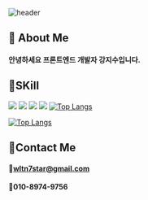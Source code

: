 ![header](https://capsule-render.vercel.app/api?type=waving&color=auto&height=300&section=header&text=Welcome%20to%20My%20github&fontSize=70)

## 🙇 About Me
#### 안녕하세요 프론트엔드 개발자 강지수입니다. 
#### 

## 📌SKill
<img src="https://img.shields.io/badge/HTML5-E34F26?style=flat-square&logo=HTML5&logoColor=white"/></a>
<img src="https://img.shields.io/badge/CSS3-1572B6?style=flat-square&logo=CSS3&logoColor=white"/></a>
<img src="https://img.shields.io/badge/JavaScript-F7DF1E?style=flat-square&logo=JavaScript&logoColor=white"/></a>
<img src="https://img.shields.io/badge/jQuery-0769AD?style=flat-square&logo=jQuery&logoColor=white"/></a>
[![Top Langs](https://github-readme-stats.vercel.app/api/top-langs/?username=k-jisu)](https://github.com/anuraghazra/github-readme-stats)

[![Top Langs](https://github-readme-stats.vercel.app/api/top-langs/?username=k-jisu)](https://github.com/anuraghazra/github-readme-stats)


## 👐Contact Me
#### 📮wltn7star@gmail.com
#### 📱010-8974-9756

<!--
**KJSoo95/KJSoo95** is a ✨ _special_ ✨ repository because its `README.md` (this file) appears on your GitHub profile.

Here are some ideas to get you started:

- 🔭 I’m currently working on ...
- 🌱 I’m currently learning ...
- 👯 I’m looking to collaborate on ...
- 🤔 I’m looking for help with ...
- 💬 Ask me about ...
- 📫 How to reach me: ...
- 😄 Pronouns: ...
- ⚡ Fun fact: ...
-->
